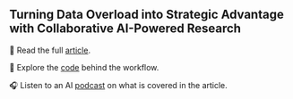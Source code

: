 ## Turning Data Overload into Strategic Advantage with Collaborative AI-Powered Research

📝 Read the full [article](https://medium.com/@francescogiorgio.fava/65f38c2c2591).

🧠 Explore the [code](Code/NB_DeepResearch.ipynb) behind the workflow.

🎧 Listen to an AI [podcast](AI_Podcast/Podcast_Turning%20Data%20Overload%20into%20Strategic%20Advantage%20with%20Collaborative%20AI-Powered%20Research.wav) on what is covered in the article.
